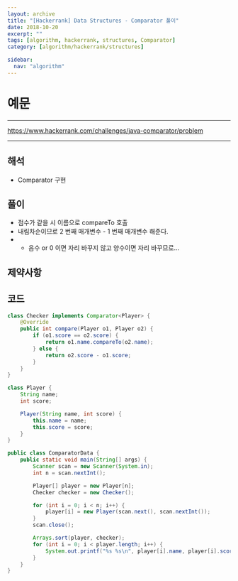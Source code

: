 ```yaml
---
layout: archive
title: "[Hackerrank] Data Structures - Comparator 풀이"
date: 2018-10-20
excerpt: ""
tags: [algorithm, hackerrank, structures, Comparator]
category: [algorithm/hackerrank/structures]

sidebar:
  nav: "algorithm"
---
```


# 예문

---

<https://www.hackerrank.com/challenges/java-comparator/problem>

---

## 해석

- Comparator 구현

## 풀이

- 점수가 같을 시 이름으로 compareTo 호출
- 내림차순이므로 2 번째 매개변수 - 1 번째 매개변수 해준다.
- - 음수 or 0 이면 자리 바꾸지 않고 양수이면 자리 바꾸므로...

## 제약사항

## 코드

```java
class Checker implements Comparator<Player> {
    @Override
    public int compare(Player o1, Player o2) {
        if (o1.score == o2.score) {
            return o1.name.compareTo(o2.name);
        } else {
            return o2.score - o1.score;
        }
    }
}

class Player {
    String name;
    int score;

    Player(String name, int score) {
        this.name = name;
        this.score = score;
    }
}

public class ComparatorData {
    public static void main(String[] args) {
        Scanner scan = new Scanner(System.in);
        int n = scan.nextInt();

        Player[] player = new Player[n];
        Checker checker = new Checker();

        for (int i = 0; i < n; i++) {
            player[i] = new Player(scan.next(), scan.nextInt());
        }
        scan.close();

        Arrays.sort(player, checker);
        for (int i = 0; i < player.length; i++) {
            System.out.printf("%s %s\n", player[i].name, player[i].score);
        }
    }
}
```
